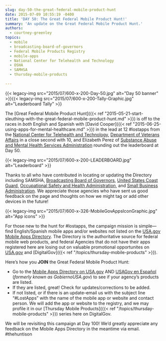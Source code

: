 ```yaml
---
slug: day-50-the-great-federal-mobile-product-hunt
date: 2015-07-09 10:55:19 -0400
title: 'DAY 50: The Great Federal Mobile Product Hunt!'
summary: 'An update on the Great Federal Mobile Product Hunt.'
authors:
  - courtney-greenley
topics:
  - mobile
  - broadcasting-board-of-governors
  - Federal Mobile Products Registry
  - mobile-apps
  - National Center for Telehealth and Technology
  - OSHA
  - SAMHSA
  - thursday-mobile-products
 
---
```


{{< legacy-img src="2015/07/600-x-200-Day-50.jpg" alt="Day 50 banner" >}}{{< legacy-img src="2015/07/600-x-200-Tally-Graphic.jpg" alt="Leaderboard Tally" >}}

The [Great Federal Mobile Product Hunt]({{< ref "2015-05-21-start-sleuthing-with-the-great-federal-mobile-product-hunt.md" >}}) is off to the races in _both_ English and Spanish with [David Cooper]({{< ref "2015-06-25-using-apps-for-mental-healthcare.md" >}}) in the lead at 12 #lostapps from the [National Center for Telehealth and Technology](http://t2health.dcoe.mil/), [Department of Veterans Affairs](http://www.va.gov/) in a close second with 10, and Elizabeth Perez of [Substance Abuse and Mental Health Services Administration](http://www.samhsa.gov/) rounding out the leaderboard at Day 50.

{{< legacy-img src="2015/07/600-x-200-LEADERBOARD.jpg" alt="Leaderboard" >}}

Thanks to all who have contributed in locating or updating the Directory including SAMSHA, [Broadcasting Board of Governors](http://www.bbg.gov/), [United States Coast Guard](http://www.uscg.mil/), [Occupational Safety and Health Administration](https://www.osha.gov/), and [Small Business Administration](https://www.sba.gov/). We appreciate those agencies who have sent us good feedback on the page and thoughts on how we might tag or add other devices in the future!

{{< legacy-img src="2015/07/600-x-326-MobileGovAppsIconGraphic.jpg" alt="App icons" >}}

For those new to the hunt for #lostapps, the campaign mission is simple—find English/Spanish mobile apps and/or websites not listed on the [USA.gov Mobile Apps Directory](https://www.usa.gov/mobile-apps). The Directory is the authoritative source for federal mobile web products, and federal Agencies that do not have their apps registered here are losing out on valuable promotional opportunites on [USA.gov](https://www.usa.gov/mobile-apps) and [DigitalGov]({{< ref "/topics/thursday-mobile-products" >}}).

Here’s how you **JOIN** the Great Federal Mobile Product Hunt:

  * Go to the [Mobile Apps Directory on USA.gov](http://www.usa.gov/mobileapps.shtml) AND [USAGov en Espa&#241;ol](http://www.usa.gov/gobiernousa/conectese-gobierno/apps.moviles.shtml) (_formerly known as GobiernoUSA.gov_) to see if your agency’s products are listed.
  * If they are listed, great! Check for updates/corrections to be added.
  * If not listed, or if there is an update&#8211;email us with the subject line “#LostApps” with the name of the mobile app or website and contact person. We will add the app or website to the registry, and we may profile it in our [Thursday Mobile Products]({{< ref "/topics/thursday-mobile-products" >}}) series here on DigitalGov.

We will be revisiting this campaign at Day 100! We’d greatly appreciate any feedback on the Mobile Apps Directory in the meantime via email. #thehuntison
